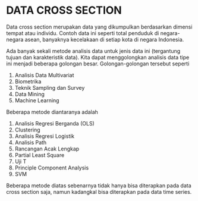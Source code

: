 # DATA CROSS SECTION

Data cross section merupakan data yang dikumpulkan berdasarkan dimensi tempat atau individu. Contoh data ini seperti total penduduk di negara-negara asean, banyaknya kecelakaan di setiap kota di negara Indonesia. 

Ada banyak sekali metode analisis data untuk jenis data ini (tergantung tujuan dan karakteristik data). Kita dapat menggolongkan analisis data tipe ini menjadi beberapa golongan besar. Golongan-golongan tersebut seperti 
1. Analisis Data Multivariat
2. Biometrika
3. Teknik Sampling dan Survey
4. Data Mining
5. Machine Learning

Beberapa metode diantaranya adalah
1. Analisis Regresi Berganda (OLS)
2. Clustering
3. Analisis Regresi Logistik
4. Analisis Path
5. Rancangan Acak Lengkap
6. Partial Least Square
7. Uji T
8. Principle Component Analysis
9. SVM

Beberapa metode diatas sebenarnya tidak hanya bisa diterapkan pada data cross section saja, namun kadangkal bisa diterapkan pada data time series.